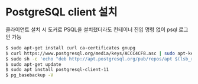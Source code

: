 # PostgreSQL client 설치

클라이언트 설치 시 도커로 PSQL을 설치했더라도 컨테이너 진입 명령 없이 psql 로그인 가능
```bash
$ sudo apt-get install curl ca-certificates gnupg
$ curl https://www.postgresql.org/media/keys/ACCC4CF8.asc | sudo apt-key add -
$ sudo sh -c 'echo "deb http://apt.postgresql.org/pub/repos/apt $(lsb_release -cs)-pgdg main" > /etc/apt/sources.list.d/pgdg.list'
$ sudo apt-get update
$ sudo apt install postgresql-client-11
$ pg_basebackup -V
```